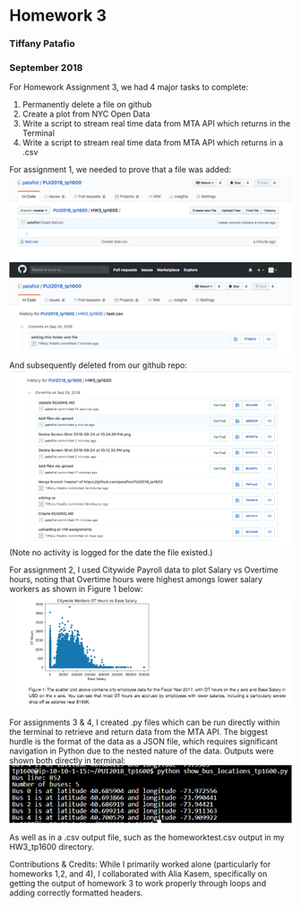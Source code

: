 # Homework 3
### Tiffany Patafio
### September 2018

For Homework Assignment 3, we had 4 major tasks to complete:
  1. Permanently delete a file on github
  2. Create a plot from NYC Open Data
  3. Write a script to stream real time data from MTA API which returns in the Terminal
  4. Write a script to stream real time data from MTA API which returns in a .csv
 
For assignment 1, we needed to prove that a file was added: 
![Alt Text](../HW3_tp1600/Screenshot1.png)
![Alt Text](../HW3_tp1600/Screenshot2.png)
And subsequently deleted from our github repo:
![Alt Text](../HW3_tp1600/Screenshot3.png)
(Note no activity is logged for the date the file existed.)

For assignment 2, I used Citywide Payroll data to plot Salary vs Overtime hours, 
noting that Overtime hours were highest amongs lower salary workers as shown in Figure 1 below:
![Alt Text](../HW3_tp1600/Screenshot4.png)

For assignments 3 & 4, I created .py files which can be run directly within the terminal to 
retrieve and return data from the MTA API. The biggest hurdle is the format of the data as a JSON file, 
which requires significant navigation in Python due to the nested nature of the data. Outputs were shown 
both directly in terminal: 
![Alt Text](../HW3_tp1600/HW3_3_terminal.PNG)

As well as in a .csv output file, such as the homeworktest.csv output in my HW3_tp1600 directory.

Contributions & Credits: While I primarily worked alone (particularly for homeworks 1,2, and 4), 
I collaborated with Alia Kasem, specifically on getting the output of homework 3 to work properly 
through loops and adding correctly formatted headers.
